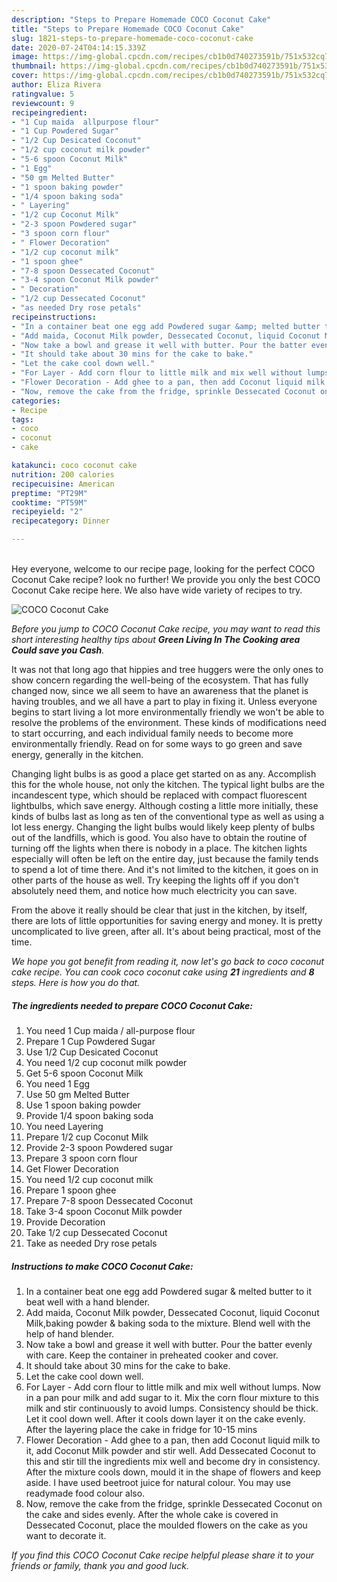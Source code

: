 ```yaml
---
description: "Steps to Prepare Homemade COCO Coconut Cake"
title: "Steps to Prepare Homemade COCO Coconut Cake"
slug: 1821-steps-to-prepare-homemade-coco-coconut-cake
date: 2020-07-24T04:14:15.339Z
image: https://img-global.cpcdn.com/recipes/cb1b0d740273591b/751x532cq70/coco-coconut-cake-recipe-main-photo.jpg
thumbnail: https://img-global.cpcdn.com/recipes/cb1b0d740273591b/751x532cq70/coco-coconut-cake-recipe-main-photo.jpg
cover: https://img-global.cpcdn.com/recipes/cb1b0d740273591b/751x532cq70/coco-coconut-cake-recipe-main-photo.jpg
author: Eliza Rivera
ratingvalue: 5
reviewcount: 9
recipeingredient:
- "1 Cup maida  allpurpose flour"
- "1 Cup Powdered Sugar"
- "1/2 Cup Desicated Coconut"
- "1/2 cup coconut milk powder"
- "5-6 spoon Coconut Milk"
- "1 Egg"
- "50 gm Melted Butter"
- "1 spoon baking powder"
- "1/4 spoon baking soda"
- " Layering"
- "1/2 cup Coconut Milk"
- "2-3 spoon Powdered sugar"
- "3 spoon corn flour"
- " Flower Decoration"
- "1/2 cup coconut milk"
- "1 spoon ghee"
- "7-8 spoon Dessecated Coconut"
- "3-4 spoon Coconut Milk powder"
- " Decoration"
- "1/2 cup Dessecated Coconut"
- "as needed Dry rose petals"
recipeinstructions:
- "In a container beat one egg add Powdered sugar &amp; melted butter to it beat well with a hand blender."
- "Add maida, Coconut Milk powder, Dessecated Coconut, liquid Coconut Milk,baking powder &amp; baking soda to the mixture. Blend well with the help of hand blender."
- "Now take a bowl and grease it well with butter. Pour the batter evenly with care. Keep the container in preheated cooker and cover."
- "It should take about 30 mins for the cake to bake."
- "Let the cake cool down well."
- "For Layer - Add corn flour to little milk and mix well without lumps. Now in a pan pour milk and add sugar to it. Mix the corn flour mixture to this milk and stir continuously to avoid lumps. Consistency should be thick. Let it cool down well. After it cools down layer it on the cake evenly. After the layering place the cake in fridge for 10-15 mins"
- "Flower Decoration - Add ghee to a pan, then add Coconut liquid milk to it, add Coconut Milk powder and stir well. Add Dessecated Coconut to this and stir till the ingredients mix well and become dry in consistency. After the mixture cools down, mould it in the shape of flowers and keep aside. I have used beetroot juice for natural colour. You may use readymade food colour also."
- "Now, remove the cake from the fridge, sprinkle Dessecated Coconut on the cake and sides evenly. After the whole cake is covered in Dessecated Coconut, place the moulded flowers on the cake as you want to decorate it."
categories:
- Recipe
tags:
- coco
- coconut
- cake

katakunci: coco coconut cake 
nutrition: 200 calories
recipecuisine: American
preptime: "PT29M"
cooktime: "PT59M"
recipeyield: "2"
recipecategory: Dinner

---
```

<br>
Hey everyone, welcome to our recipe page, looking for the perfect COCO Coconut Cake recipe? look no further! We provide you only the best COCO Coconut Cake recipe here. We also have wide variety of recipes to try.
<br>


![COCO Coconut Cake](https://img-global.cpcdn.com/recipes/cb1b0d740273591b/751x532cq70/coco-coconut-cake-recipe-main-photo.jpg)

<i>Before you jump to COCO Coconut Cake recipe, you may want to read this short interesting healthy tips about 
<strong>Green Living In The Cooking area Could save you Cash</strong>.</i>
</br>

It was not that long ago that hippies and tree huggers were the only ones to show concern regarding the well-being of the ecosystem. That has fully changed now, since we all seem to have an awareness that the planet is having troubles, and we all have a part to play in fixing it. Unless everyone begins to start living a lot more environmentally friendly we won't be able to resolve the problems of the environment. These kinds of modifications need to start occurring, and each individual family needs to become more environmentally friendly. Read on for some ways to go green and save energy, generally in the kitchen.

Changing light bulbs is as good a place get started on as any. Accomplish this for the whole house, not only the kitchen. The typical light bulbs are the incandescent type, which should be replaced with compact fluorescent lightbulbs, which save energy. Although costing a little more initially, these kinds of bulbs last as long as ten of the conventional type as well as using a lot less energy. Changing the light bulbs would likely keep plenty of bulbs out of the landfills, which is good. You also have to obtain the routine of turning off the lights when there is nobody in a place. The kitchen lights especially will often be left on the entire day, just because the family tends to spend a lot of time there. And it's not limited to the kitchen, it goes on in other parts of the house as well. Try keeping the lights off if you don't absolutely need them, and notice how much electricity you can save.

From the above it really should be clear that just in the kitchen, by itself, there are lots of little opportunities for saving energy and money. It is pretty uncomplicated to live green, after all. It's about being practical, most of the time.


<i>We hope you got benefit from reading it, now let's go back to coco coconut cake recipe. You can cook coco coconut cake using <strong>21</strong> ingredients and <strong>8</strong> steps. Here is how you do that.
</i>

##### The ingredients needed to prepare COCO Coconut Cake:

1. You need 1 Cup maida / all-purpose flour
1. Prepare 1 Cup Powdered Sugar
1. Use 1/2 Cup Desicated Coconut
1. You need 1/2 cup coconut milk powder
1. Get 5-6 spoon Coconut Milk
1. You need 1 Egg
1. Use 50 gm Melted Butter
1. Use 1 spoon baking powder
1. Provide 1/4 spoon baking soda
1. You need  Layering
1. Prepare 1/2 cup Coconut Milk
1. Provide 2-3 spoon Powdered sugar
1. Prepare 3 spoon corn flour
1. Get  Flower Decoration
1. You need 1/2 cup coconut milk
1. Prepare 1 spoon ghee
1. Prepare 7-8 spoon Dessecated Coconut
1. Take 3-4 spoon Coconut Milk powder
1. Provide  Decoration
1. Take 1/2 cup Dessecated Coconut
1. Take as needed Dry rose petals


##### Instructions to make COCO Coconut Cake:

1. In a container beat one egg add Powdered sugar &amp; melted butter to it beat well with a hand blender.
1. Add maida, Coconut Milk powder, Dessecated Coconut, liquid Coconut Milk,baking powder &amp; baking soda to the mixture. Blend well with the help of hand blender.
1. Now take a bowl and grease it well with butter. Pour the batter evenly with care. Keep the container in preheated cooker and cover.
1. It should take about 30 mins for the cake to bake.
1. Let the cake cool down well.
1. For Layer - Add corn flour to little milk and mix well without lumps. Now in a pan pour milk and add sugar to it. Mix the corn flour mixture to this milk and stir continuously to avoid lumps. Consistency should be thick. Let it cool down well. After it cools down layer it on the cake evenly. After the layering place the cake in fridge for 10-15 mins
1. Flower Decoration - Add ghee to a pan, then add Coconut liquid milk to it, add Coconut Milk powder and stir well. Add Dessecated Coconut to this and stir till the ingredients mix well and become dry in consistency. After the mixture cools down, mould it in the shape of flowers and keep aside. I have used beetroot juice for natural colour. You may use readymade food colour also.
1. Now, remove the cake from the fridge, sprinkle Dessecated Coconut on the cake and sides evenly. After the whole cake is covered in Dessecated Coconut, place the moulded flowers on the cake as you want to decorate it.


<i>If you find this COCO Coconut Cake recipe helpful please share it to your friends or family, thank you and good luck.</i>
